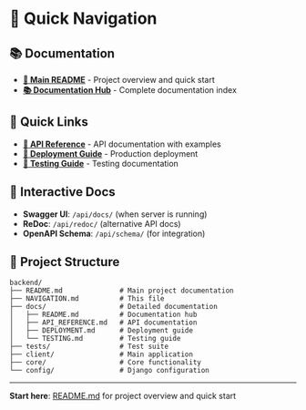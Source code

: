# 🧭 Quick Navigation

## 📚 Documentation
- **[📖 Main README](README.md)** - Project overview and quick start
- **[📚 Documentation Hub](docs/README.md)** - Complete documentation index

## 🔗 Quick Links
- **[🔗 API Reference](docs/API_REFERENCE.md)** - API documentation with examples
- **[🚀 Deployment Guide](docs/DEPLOYMENT.md)** - Production deployment
- **[🧪 Testing Guide](docs/TESTING.md)** - Testing documentation

## 🚀 Interactive Docs
- **Swagger UI**: `/api/docs/` (when server is running)
- **ReDoc**: `/api/redoc/` (alternative API docs)
- **OpenAPI Schema**: `/api/schema/` (for integration)

## 📁 Project Structure
```
backend/
├── README.md              # Main project documentation
├── NAVIGATION.md          # This file
├── docs/                  # Detailed documentation
│   ├── README.md          # Documentation hub
│   ├── API_REFERENCE.md   # API documentation
│   ├── DEPLOYMENT.md      # Deployment guide
│   └── TESTING.md         # Testing guide
├── tests/                 # Test suite
├── client/                # Main application
├── core/                  # Core functionality
└── config/                # Django configuration
```

---
**Start here**: [README.md](README.md) for project overview and quick start
